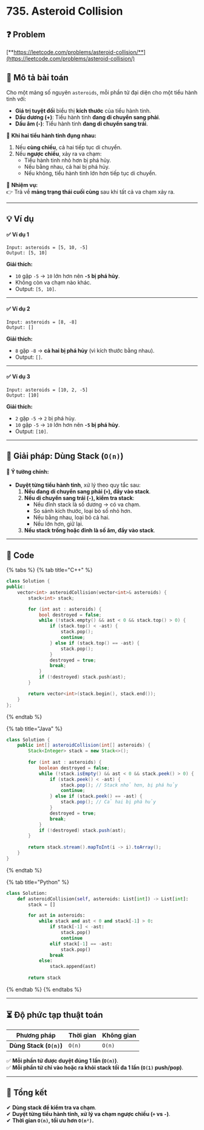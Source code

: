# 735. Asteroid Collision

## ❓ **Problem**

[**https://leetcode.com/problems/asteroid-collision/**](https://leetcode.com/problems/asteroid-collision/)

## **📌 Mô tả bài toán**

Cho một mảng số nguyên `asteroids`, mỗi phần tử đại diện cho một tiểu hành tinh với:

* **Giá trị tuyệt đối** biểu thị **kích thước** của tiểu hành tinh.
* **Dấu dương (+)**: Tiểu hành tinh **đang di chuyển sang phải**.
* **Dấu âm (-)**: Tiểu hành tinh **đang di chuyển sang trái**.

📌 **Khi hai tiểu hành tinh đụng nhau:**

1. Nếu **cùng chiều**, cả hai tiếp tục di chuyển.
2. Nếu **ngược chiều**, xảy ra va chạm:
   * Tiểu hành tinh nhỏ hơn bị phá hủy.
   * Nếu bằng nhau, cả hai bị phá hủy.
   * Nếu không, tiểu hành tinh lớn hơn tiếp tục di chuyển.

📌 **Nhiệm vụ:**\
👉 Trả về **mảng trạng thái cuối cùng** sau khi tất cả va chạm xảy ra.

***

## **💡 Ví dụ**

#### ✅ **Ví dụ 1**

```
Input: asteroids = [5, 10, -5]
Output: [5, 10]
```

**Giải thích:**

* `10` gặp `-5` → `10` lớn hơn nên **`-5` bị phá hủy**.
* Không còn va chạm nào khác.
* Output: `[5, 10]`.

***

#### ✅ **Ví dụ 2**

```
Input: asteroids = [8, -8]
Output: []
```

**Giải thích:**

* `8` gặp `-8` → **cả hai bị phá hủy** (vì kích thước bằng nhau).
* Output: `[]`.

***

#### ✅ **Ví dụ 3**

```
Input: asteroids = [10, 2, -5]
Output: [10]
```

**Giải thích:**

* `2` gặp `-5` → `2` bị phá hủy.
* `10` gặp `-5` → `10` lớn hơn nên **`-5` bị phá hủy**.
* Output: `[10]`.

***

## **🚀 Giải pháp: Dùng Stack (`O(n)`)**

#### 📌 **Ý tưởng chính:**

* **Duyệt từng tiểu hành tinh**, xử lý theo quy tắc sau:
  1. **Nếu đang di chuyển sang phải (`+`), đẩy vào stack**.
  2. **Nếu di chuyển sang trái (`-`), kiểm tra stack**:
     * Nếu đỉnh stack là số dương → có va chạm.
     * So sánh kích thước, loại bỏ số nhỏ hơn.
     * Nếu bằng nhau, loại bỏ cả hai.
     * Nếu lớn hơn, giữ lại.
  3. **Nếu stack trống hoặc đỉnh là số âm, đẩy vào stack**.

***

## **📜 Code**

{% tabs %}
{% tab title="C++" %}
```cpp
class Solution {
public:
    vector<int> asteroidCollision(vector<int>& asteroids) {
        stack<int> stack;

        for (int ast : asteroids) {
            bool destroyed = false;
            while (!stack.empty() && ast < 0 && stack.top() > 0) {
                if (stack.top() < -ast) {
                    stack.pop();
                    continue;
                } else if (stack.top() == -ast) {
                    stack.pop();
                }
                destroyed = true;
                break;
            }
            if (!destroyed) stack.push(ast);
        }

        return vector<int>(stack.begin(), stack.end());
    }
};
```
{% endtab %}

{% tab title="Java" %}
```java
class Solution {
    public int[] asteroidCollision(int[] asteroids) {
        Stack<Integer> stack = new Stack<>();
        
        for (int ast : asteroids) {
            boolean destroyed = false;
            while (!stack.isEmpty() && ast < 0 && stack.peek() > 0) {
                if (stack.peek() < -ast) {
                    stack.pop(); // Stack nhỏ hơn, bị phá hủy
                    continue;
                } else if (stack.peek() == -ast) {
                    stack.pop(); // Cả hai bị phá hủy
                }
                destroyed = true;
                break;
            }
            if (!destroyed) stack.push(ast);
        }
        
        return stack.stream().mapToInt(i -> i).toArray();
    }
}
```
{% endtab %}

{% tab title="Python" %}
```python
class Solution:
    def asteroidCollision(self, asteroids: List[int]) -> List[int]:
        stack = []

        for ast in asteroids:
            while stack and ast < 0 and stack[-1] > 0:
                if stack[-1] < -ast:
                    stack.pop()
                    continue
                elif stack[-1] == -ast:
                    stack.pop()
                break
            else:
                stack.append(ast)
        
        return stack
```
{% endtab %}
{% endtabs %}

***

## **⏳ Độ phức tạp thuật toán**

| Phương pháp             | Thời gian | Không gian |
| ----------------------- | --------- | ---------- |
| **Dùng Stack (`O(n)`)** | `O(n)`    | `O(n)`     |

✅ **Mỗi phần tử được duyệt đúng 1 lần (`O(n)`)**.\
✅ **Mỗi phần tử chỉ vào hoặc ra khỏi stack tối đa 1 lần (`O(1)` push/pop)**.

***

## **📌 Tổng kết**

✔ **Dùng stack để kiểm tra va chạm**.\
✔ **Duyệt từng tiểu hành tinh, xử lý va chạm ngược chiều (`+` vs `-`)**.\
✔ **Thời gian `O(n)`, tối ưu hơn `O(n²)`.**
